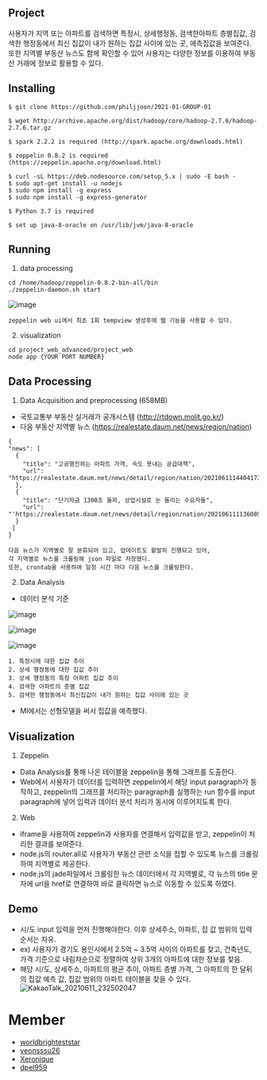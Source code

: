 ## Project
사용자가 지역 또는 아파트를 검색하면 특정시, 상세행정동, 검색한아파트 층별집값, 검색한 행정동에서 최신 집값이 내가 원하는 집값 사이에 있는 곳, 에측집값을 보여준다. 또한 지역별 부동산 뉴스도 함께 확인할 수 있어 사용자는 다양한 정보를 이용하여 부동산 거래에 정보로 활용할 수 있다.


## Installing

```
$ git clone https://github.com/philjjoon/2021-01-GROUP-01

$ wget http://archive.apache.org/dist/hadoop/core/hadoop-2.7.6/hadoop-2.7.6.tar.gz

$ spark 2.2.2 is required (http://spark.apache.org/downloads.html)

$ zeppelin 0.8.2 is required (https://zeppelin.apache.org/download.html)

$ curl -sL https://deb.nodesource.com/setup_5.x | sudo -E bash -
$ sudo apt-get install -u nodejs
$ sudo npm install -g express
$ sudo npm install -g express-generator

$ Python 3.7 is required

$ set up java-8-oracle on /usr/lib/jvm/java-8-oracle
```


## Running

1. data processing
```
cd /home/hadoop/zeppelin-0.8.2-bin-all/bin
./zeppelin-daemon.sh start
```

![image](https://user-images.githubusercontent.com/70676394/121698213-bf06c180-cb08-11eb-91ea-6d378e0cbb2b.png)

```
zeppelin web ui에서 최초 1회 tempview 생성후에 웹 기능을 사용할 수 있다.
```

2. visualization
```
cd project_web_advanced/project_web
node app {YOUR PORT NUMBER}
```




## Data Processing

1. Data Acquisition and preprocessing (658MB)
  - 국토교통부 부동산 실거래가 공개시스템 (http://rtdown.molit.go.kr/)
  - 다음 부동산 지역별 뉴스 (https://realestate.daum.net/news/region/nation)
  ```
  {
  "news": [
    {
      "title": "고공행진하는 아파트 가격, 속도 못내는 공급대책",
      "url": "https://realestate.daum.net/news/detail/region/nation/20210611144041734"
    },
    {
      "title": "단기자금 1300조 돌파, 상업시설로 눈 돌리는 수요자들",
      "url": "'https://realestate.daum.net/news/detail/region/nation/20210611113608981"
    }
   ]
}

  ```
  ```
  다음 뉴스가 지역별로 잘 분류되어 있고, 업데이트도 활발히 진행되고 있어,
  각 지역별로 뉴스를 크롤링해 json 파일로 저장했다.
  또한, crontab을 사용하여 일정 시간 마다 다음 뉴스를 크롤링한다.
  ```

2. Data Analysis
  - 데이터 분석 기준

  ![image](https://user-images.githubusercontent.com/70676394/121704591-dd6fbb80-cb0e-11eb-85e6-1c9a51efb94a.png)

  ![image](https://user-images.githubusercontent.com/70676394/121704771-042df200-cb0f-11eb-9e3f-39143454fec1.png)

  ![image](https://user-images.githubusercontent.com/70676394/121704687-f1b3b880-cb0e-11eb-8c60-d4af2dc3ea38.png)


    1. 특정시에 대한 집값 추이
    2. 상세 행정동에 대한 집값 추이
    3. 상세 행정동의 특정 아파트 집값 추이
    4. 검색한 아파트의 층별 집값
    5. 검색한 행정동에서 최신집값이 내가 원하는 집값 사이에 있는 곳

  - Ml에서는 선형모델을 써서 집값을 예측했다.


## Visualization

1. Zeppelin
- Data Analysis를 통해 나온 테이블을 zeppelin을 통해 그래프를 도출한다.
- Web에서 사용자가 데이터를 입력하면 zeppelin에서 해당 input paragraph가 동작하고, zeppelin의 그래프를 처리하는 paragraph를 실행하는 run 함수를 input paragraph에 넣어 입력과 데이터 분석 처리가 동시에 이루어지도록 한다.


2. Web
- iframe을 사용하여 zeppelin과 사용자를 연결해서 입력값을 받고, zeppelin이 처리한 결과를 보여준다.
- node.js의 router.all로 사용자가 부동산 관련 소식을 접할 수 있도록 뉴스를 크롤링하여 지역별로 제공한다.
- node.js의 jade파일에서 크롤링한 뉴스 데이터에서 각 지역별로, 각 뉴스의 title 문자에 url을 href로 연결하여 바로 클릭하면 뉴스로 이동할 수 있도록 하였다.


## Demo
- 시/도 input 입력을 먼저 진행해야한다. 이후 상세주소, 아파트, 집 값 범위의 입력 순서는 자유.
- ex) 사용자가 경기도 용인시에서 2.5억 ~ 3.5억 사이의 아파트를 찾고, 건축년도, 가격 기준으로 내림차순으로 정렬하여 상위 3개의 아파트에 대한 정보를 찾음.
- 해당 시/도, 상세주소, 아파트의 평균 추이, 아파트 층별 가격, 그 아파트의 한 달뒤의 집값 예측 값, 집값 범위의 아파트 테이블을 찾을 수 있다. 
![KakaoTalk_20210611_232502047](https://user-images.githubusercontent.com/70676394/121701880-53265800-cb0c-11eb-8cf2-712e26aa86b9.gif)


# Member
- [worldbrighteststar](https://github.com/worldbrighteststar)
- [yeonsssu26](https://github.com/yeonsssu26)
- [Xeronique](https://github.com/Xeronique)
- [dpel959](https://github.com/dpel959)

